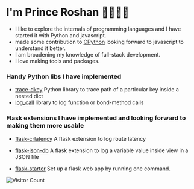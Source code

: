 
# I'm Prince Roshan 👋🏾👨‍💻

  - I like to explore the internals of programming languages and I have started it with Python and javascript.
  - made some contribution to [CPython](https://github.com/search?q=repo%3Apython%2Fcpython+author%3AAgent-Hellboy+is%3Amerged&type=pullrequests) looking forward to javascript to understand it better.
  - I am broadening my knowledge of full-stack development. 
  - I love making tools and packages.

### Handy Python libs I have implemented

  - [trace-dkey](https://github.com/Agent-Hellboy/trace-dkey) Python library to trace path of a particular key inside a nested dict 
  - [log_call](https://github.com/Agent-Hellboy/log_call) library to log function or bond-method calls
    
### Flask extensions I have implemented and looking forward to making them more usable 


   - [flask-crlatency](https://github.com/Agent-Hellboy/flask-crlatency/) A flask extension to log route latency
  
   - [flask-json-db](https://github.com/Agent-Hellboy/flask-json-db) A flask extension to log a variable value inside view in a JSON file
  
   - [flask-starter](https://github.com/Agent-Hellboy/flask-starter) Set up a flask web app by running one command.

![Visitor Count](https://profile-counter.glitch.me/Agent-Hellboy/count.svg)
